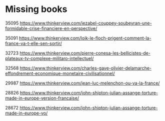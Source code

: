 # Missing books

35095
https://www.thinkerview.com/jezabel-couppey-soubeyran-une-formidable-crise-financiere-en-perspective/

35091
https://www.thinkerview.com/loik-le-floch-prigent-comment-la-france-va-t-elle-sen-sortir/

32723
https://www.thinkerview.com/pierre-conesa-les-bellicistes-de-plateaux-tv-complexe-militaro-intellectuel/

32568
https://www.thinkerview.com/charles-gave-olivier-delamarche-effondrement-economique-monetaire-civilisationnel/

29987
https://www.thinkerview.com/jean-luc-melenchon-ou-va-la-france/

28826
https://www.thinkerview.com/john-shipton-julian-assange-torture-made-in-europe-version-francaise/

28672
https://www.thinkerview.com/john-shipton-julian-assange-torture-made-in-europe-vo/

